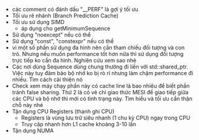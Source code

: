 - các comment có đánh dấu "__PERF" là gợi ý tối ưu
- Tối ưu rẽ nhánh (Branch Prediction Cache)
- Tối ưu sử dụng SIMD
    + áp dụng cho getMinimumSequence
- Sử dụng "noexcept" nếu có thể
- Sử dụng "const", "constexpr" nếu có thể
- vì một số phần sử dụng đa hình nên cần tham chiếu đối tượng và con trỏ. Nhưng nếu muốn performance tốt hơn nữa thì sử dụng đối tượng trực tiếp ko cần đa hình. Nghiên cứu xem sao nhé
- Các nơi dùng Sequence dùng chung thường đi liền với std::shared_ptr<Sequence>. Việc này tuy đảm bảo bộ nhớ ko bị rò rỉ nhưng làm chậm performance đi nhiều. Tìm cách cải thiện nó
- Check xem máy chạy phần này có cache line là bao nhiêu để biết phần tránh false sharing. Thứ 2 là có vẻ chỉ giao thức MESI để giao tiếp giữa các CPU và bộ nhớ thì mới có tình trạng này. Tìm hiểu và tối ưu cẩn thận chỗ này nhé
- Tận dụng CPU Registers (thanh ghi CPU)
    - Registers là vùng lưu trữ siêu nhanh (1 chu kỳ CPU) ngay trong CPU
    - Truy cập nhanh hơn L1 cache khoảng 3-10 lần
- Tận dụng NUMA